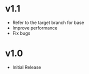 # v1.1

- Refer to the target branch for base
- Improve performance
- Fix bugs

# v1.0

- Initial Release